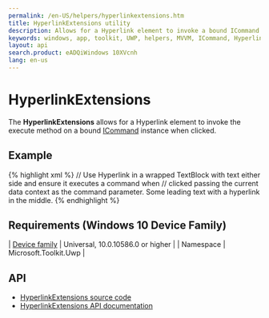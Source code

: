 ```yaml
---
permalink: /en-US/helpers/hyperlinkextensions.htm
title: HyperlinkExtensions utility
description: Allows for a Hyperlink element to invoke a bound ICommand instance
keywords: windows, app, toolkit, UWP, helpers, MVVM, ICommand, Hyperlink
layout: api
search.product: eADQiWindows 10XVcnh
lang: en-us
---
```


# HyperlinkExtensions

The **HyperlinkExtensions** allows for a Hyperlink element to invoke the execute method on a bound [ICommand](https://msdn.microsoft.com/en-us/library/system.windows.input.icommand.aspx) instance when clicked.

## Example

{% highlight xml %}
	// Use Hyperlink in a wrapped TextBlock with text either side and ensure it executes a command when
	// clicked passing the current data context as the command parameter.
	<TextBlock>
	    <Run>Some leading text with a</Run>
	     <Hyperlink xaml:HyperlinkExtensions.Command="{Binding HyperlinkClicked}"
			        xaml:HyperlinkExtensions.CommandParameter="{Binding}">hyperlink</Hyperlink>
	    <Run>in the middle.</Run>
	</TextBlock>
{% endhighlight %}

## Requirements (Windows 10 Device Family)

| [Device family](http://go.microsoft.com/fwlink/p/?LinkID=526370) | Universal, 10.0.10586.0 or higher |
| Namespace | Microsoft.Toolkit.Uwp |

## API

* [HyperlinkExtensions source code](https://github.com/Microsoft/UWPCommunityToolkit/blob/dev/Microsoft.Toolkit.Uwp.UI/Extensions/HyperlinkExtensions.cs)
* [HyperlinkExtensions API documentation]({{site.baseurl}}/{{page.lang}}/api/Microsoft_Toolkit_Uwp_UI_HyperlinkExtensions.htm)
